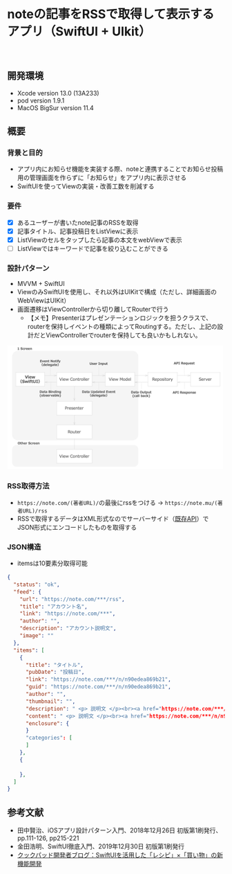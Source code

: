noteの記事をRSSで取得して表示するアプリ（SwiftUI + UIkit）
====
　
## 開発環境
- Xcode version 13.0 (13A233)
- pod version 1.9.1
- MacOS BigSur version 11.4

## 概要
### 背景と目的
- アプリ内にお知らせ機能を実装する際、noteと連携することでお知らせ投稿用の管理画面を作らずに「お知らせ」をアプリ内に表示させる
- SwiftUIを使ってViewの実装・改善工数を削減する

### 要件
- [x] あるユーザーが書いたnote記事のRSSを取得
- [x] 記事タイトル、記事投稿日をListViewに表示
- [x] ListViewのセルをタップしたら記事の本文をwebViewで表示
- [ ] ListViewではキーワードで記事を絞り込むことができる

### 設計パターン
- MVVM + SwiftUI
- ViewのみSwiftUIを使用し、それ以外はUIKitで構成（ただし、詳細画面のWebViewはUIKit）
- 画面遷移はViewControllerから切り離してRouterで行う
  - 【メモ】Presenterはプレゼンテーションロジックを担うクラスで、routerを保持しイベントの種類によってRoutingする。ただし、上記の設計だとViewControllerでrouterを保持しても良いかもしれない。  
<img width="500" src="README_Image/architecture_mvvm-router.png">
  
### RSS取得方法
- `https://note.com/(著者URL)/`の最後にrssをつける → `https://note.mu/(著者URL)/rss`
- RSSで取得するデータはXML形式なのでサーバーサイド（[既存API](https://rss2json.com/)）でJSON形式にエンコードしたものを取得する 

### JSON構造
- itemsは10要素分取得可能
```JSON
{
  "status": "ok",
  "feed": {
    "url": "https://note.com/***/rss",
    "title": "アカウント名",
    "link": "https://note.com/***",
    "author": "",
    "description": "アカウント説明文",
    "image": ""
  },
  "items": [
    {
      "title": "タイトル",
      "pubDate": "投稿日",
      "link": "https://note.com/***/n/n90edea869b21",
      "guid": "https://note.com/***/n/n90edea869b21",
      "author": "",
      "thumbnail": "",
      "description": " <p> 説明文 </p><br><a href="https://note.com/***/n/n90edea869b21">続きをみる</a> ",
      "content": " <p> 説明文 </p><br><a href="https://note.com/***/n/n90edea869b21">続きをみる</a> ",
      "enclosure": {
      }
      "categories": [
      ]
    },
    {

    },
  ]
}
```

## 参考文献
- 田中賢治、iOSアプリ設計パターン入門、2018年12月26日 初版第1刷発行、pp.111-126, pp215-221
- 金田浩明、SwiftUI徹底入門、2019年12月30日 初版第1刷発行
- [クックパッド開発者ブログ：SwiftUIを活用した「レシピ」×「買い物」の新機能開発](https://techlife.cookpad.com/entry/2021/01/18/kaimono-swift-ui)

